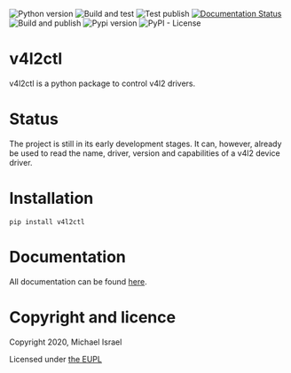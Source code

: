 ![Python version](https://img.shields.io/pypi/pyversions/v4l2ctl)
![Build and test](https://github.com/MichaelIsrael/v4l2ctl/workflows/Build%20and%20test/badge.svg?branch=master&event=push)
![Test publish](https://github.com/MichaelIsrael/v4l2ctl/workflows/Test%20publish/badge.svg?branch=master&event=push)
[![Documentation Status](https://readthedocs.org/projects/v4l2ctl/badge/?version=latest)](https://v4l2ctl.readthedocs.io/en/latest/?badge=latest)
![Build and publish](https://github.com/MichaelIsrael/v4l2ctl/workflows/Build%20and%20publish/badge.svg?branch=master&event=release)
![Pypi version](https://img.shields.io/pypi/v/v4l2ctl)
![PyPI - License](https://img.shields.io/pypi/l/v4l2ctl)

# v4l2ctl
v4l2ctl is a python package to control v4l2 drivers.

# Status
The project is still in its early development stages. It can, however, already
be used to read the name, driver, version and capabilities of a v4l2 device
driver.

# Installation
```
pip install v4l2ctl
```

# Documentation
All documentation can be found [here](https://v4l2ctl.readthedocs.io/).

# Copyright and licence
Copyright 2020, Michael Israel

Licensed under [the EUPL](https://joinup.ec.europa.eu/software/page/eupl)
